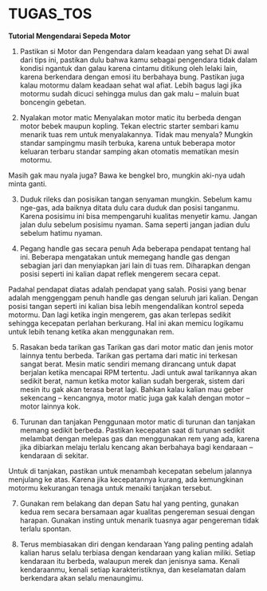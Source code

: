 # TUGAS_TOS

**Tutorial Mengendarai Sepeda Motor**

1. Pastikan si Motor dan Pengendara dalam keadaan yang sehat
Di awal dari tips ini, pastikan dulu bahwa kamu sebagai pengendara tidak dalam kondisi ngantuk dan galau karena cintamu ditikung oleh lelaki lain, karena berkendara dengan emosi itu berbahaya bung. Pastikan juga kalau motormu dalam keadaan sehat wal afiat. Lebih bagus lagi jika motormu sudah dicuci sehingga mulus dan gak malu – maluin buat boncengin gebetan.

2. Nyalakan motor matic
Menyalakan motor matic itu berbeda dengan motor bebek maupun kopling. Tekan electric starter sembari kamu menarik tuas rem untuk menyalakannya. Tidak mau menyala? Mungkin standar sampingmu  masih terbuka, karena untuk beberapa motor keluaran terbaru standar samping akan otomatis mematikan mesin motormu. 

Masih gak mau nyala juga? Bawa ke bengkel bro, mungkin aki-nya udah minta ganti. 

3. Duduk rileks dan posisikan tangan senyaman mungkin. 
Sebelum kamu nge-gas, ada baiknya ditata dulu cara duduk dan posisi tanganmu. Karena posisimu ini bisa mempengaruhi kualitas menyetir kamu. Jangan jalan dulu sebelum posisimu nyaman. Sama seperti jangan jadian dulu sebelum hatimu nyaman. 

4. Pegang handle gas secara penuh
Ada beberapa pendapat tentang hal ini. Beberapa mengatakan untuk memegang handle gas dengan sebagian jari dan menyiapkan jari lain di tuas rem. Diharapkan dengan posisi seperti ini kalian dapat reflek mengerem secara cepat.

Padahal pendapat diatas adalah pendapat yang salah. Posisi yang benar adalah menggenggam penuh handle gas dengan seluruh jari kalian. Dengan posisi tangan seperti ini kalian bisa lebih mengendalikan kontrol sepeda motormu. Dan lagi ketika ingin mengerem, gas akan terlepas sedikit sehingga kecepatan perlahan berkurang. Hal ini akan memicu logikamu untuk lebih tenang ketika akan menggunakan rem. 

5. Rasakan beda tarikan gas
Tarikan gas dari motor matic dan jenis motor lainnya tentu berbeda. Tarikan gas pertama dari matic ini terkesan sangat berat. Mesin matic sendiri memang dirancang untuk dapat berjalan ketika mencapai RPM tertentu.  Jadi untuk awal tarikannya akan sedikit berat, namun ketika motor kalian sudah bergerak, sistem dari mesin itu gak akan terasa berat lagi. Bahkan kalau kalian mau geber sekencang – kencangnya, motor matic juga gak kalah dengan motor – motor lainnya kok. 

6. Turunan dan tanjakan
Penggunaan motor matic di turunan dan tanjakan memang sedikit berbeda. Pastikan kecepatan saat di turunan sedikit melambat dengan melepas gas dan menggunakan rem yang ada, karena jika dibiarkan melaju terlalu kencang akan berbahaya bagi kendaraan – kendaraan di sekitar. 

Untuk di tanjakan, pastikan untuk menambah kecepatan sebelum jalannya menjulang ke atas. Karena jika kecepatannya kurang, ada kemungkinan motormu kekurangan tenaga untuk menaiki tanjakan tersebut. 

7. Gunakan rem belakang dan depan
Satu hal yang penting, gunakan kedua rem secara bersamaan agar kualitas pengereman sesuai dengan harapan. Gunakan insting untuk menarik tuasnya agar pengereman tidak terlalu spontan. 

8. Terus membiasakan diri dengan kendaraan
Yang paling penting adalah kalian harus selalu terbiasa dengan kendaraan yang kalian miliki. Setiap kendaraan itu berbeda, walaupun merek dan jenisnya sama. Kenali kendaraanmu, kenali setiap karakteristiknya, dan keselamatan dalam berkendara akan selalu menaungimu.
